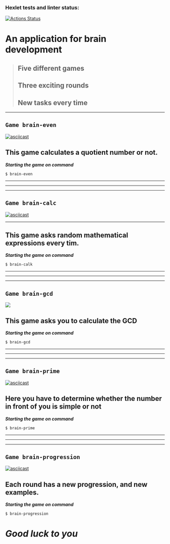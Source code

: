 ### Hexlet tests and linter status:
[![Actions Status](https://github.com/nndrey/frontend-project-44/actions/workflows/hexlet-check.yml/badge.svg)](https://github.com/nndrey/frontend-project-44/actions)

# An application for brain development #

> ## **Five different games** 
> ## **Three exciting rounds**
>## **New tasks every time**

---

 ## **`Game brain-even`**

[![asciicast](https://asciinema.org/a/31hrZ7eotcfyke9cRNXsSqKrt.svg)](https://asciinema.org/a/31hrZ7eotcfyke9cRNXsSqKrt)

## This game calculates a quotient number or not.


***Starting the game on command***

`$ brain-even`
*****
*****
****


## `Game brain-calc` ##

[![asciicast](https://asciinema.org/a/YtDcbeA8RVLU1LB2GjlPu08u5.svg)](https://asciinema.org/a/YtDcbeA8RVLU1LB2GjlPu08u5)

---
## __This game asks random mathematical expressions every tim.__


***Starting the game on command***

`$ brain-calk`
*****
*****
****



## **`Game brain-gcd`**

<a href="https://asciinema.org/a/czfUZP5LDDsnytPw7HKtLwwm2" target="_blank"><img src="https://asciinema.org/a/czfUZP5LDDsnytPw7HKtLwwm2.svg" /></a>


## __This game asks you to calculate the GCD__


***Starting the game on command***

`$ brain-gcd`
*****
*****
****
## **`Game brain-prime`**

[![asciicast](https://asciinema.org/a/s1VMSEZ98QC0iVRoOkJ46gnYT.svg)](https://asciinema.org/a/s1VMSEZ98QC0iVRoOkJ46gnYT)

## __Here you have to determine whether the number in front of you is simple or not__


***Starting the game on command***

`$ brain-prime`

***
***
***

## **`Game brain-progression`**
[![asciicast](https://asciinema.org/a/rjOyehVnekHNVAO48NjNl3nv6.svg)](https://asciinema.org/a/rjOyehVnekHNVAO48NjNl3nv6)

## __Each round has a new progression, and new examples.__

***Starting the game on command***

`$ brain-progression`


# __***Good luck to you***__